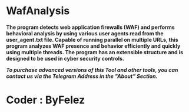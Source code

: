 # WafAnalysis

**The program detects web application firewalls (WAF) and performs behavioral analysis by using various user agents read from the user_agent.txt file. Capable of running parallel on multiple URLs, this program analyzes WAF presence and behavior efficiently and quickly using multiple threads. The program has an extensible structure and is designed to be used in cyber security controls.**

***To purchase advanced versions of this Tool and other tools, you can contact us via the Telegram Address in the "About" Section.***

# Coder : ByFelez
